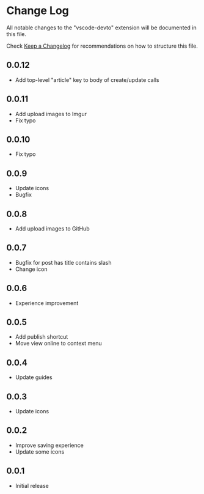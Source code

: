 # Change Log

All notable changes to the "vscode-devto" extension will be documented in this file.

Check [Keep a Changelog](http://keepachangelog.com/) for recommendations on how to structure this file.

## 0.0.12

- Add top-level "article" key to body of create/update calls

## 0.0.11

- Add upload images to Imgur
- Fix typo

## 0.0.10

- Fix typo

## 0.0.9

- Update icons
- Bugfix

## 0.0.8

- Add upload images to GitHub

## 0.0.7

- Bugfix for post has title contains slash
- Change icon

## 0.0.6

- Experience improvement

## 0.0.5

- Add publish shortcut
- Move view online to context menu

## 0.0.4

- Update guides

## 0.0.3

- Update icons

## 0.0.2

- Improve saving experience
- Update some icons

## 0.0.1

- Initial release

